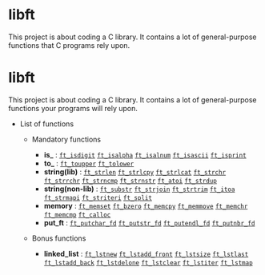 # libft
This project is about coding a C library. It contains a lot of general-purpose functions that C programs rely upon.


# libft
This project is about coding a C library. It contains a lot of general-purpose functions your programs will rely upon.

* List of functions
    - Mandatory functions
        - **is_** : [`ft_isdigit`](./libft/ft_isdigit.c) [`ft_isalpha`](./libft/ft_isalpha.c) [`ft_isalnum`](./libft/ft_isalnum.c) [`ft_isascii`](./libft/ft_isascii.c) [`ft_isprint`](./libft/ft_isprint.c) 
        - **to_** : [`ft_toupper`](./libft/ft_toupper.c) [`ft_tolower`](./libft/ft_tolower.c)
        - **string(lib)** : [`ft_strlen`](./libft/ft_strlen.c) [`ft_strlcpy`](./libft/ft_strlcpy.c) [`ft_strlcat`](./libft/ft_strlcat.c) [`ft_strchr`](./libft/ft_strchr.c) [`ft_strrchr`](./libft/ft_strrchr.c) [`ft_strncmp`](./libft/ft_strncmp.c) [`ft_strnstr`](./libft/ft_strnstr.c) [`ft_atoi`](./libft/ft_atoi.c) [`ft_strdup`](./libft/ft_strdup.c) 
        - **string(non-lib)** : [`ft_substr`](./libft/ft_substr.c) [`ft_strjoin`](./libft/ft_strjoin.c) [`ft_strtrim`](./libft/ft_strtrim.c) [`ft_itoa`](./libft/ft_itoa.c) [`ft_strmapi`](./libft/ft_strmapi.c) [`ft_striteri`](./libft/ft_striteri.c) [`ft_split`](./libft/ft_split.c) 
        - **memory** : [`ft_memset`](./libft/ft_memset.c) [`ft_bzero`](./libft/ft_bzero.c) [`ft_memcpy`](./libft/ft_memcpy.c) [`ft_memmove`](./libft/ft_memmove.c) [`ft_memchr`](./libft/ft_memchr.c) [`ft_memcmp`](./libft/ft_memcmp.c) [`ft_calloc`](./libft/ft_calloc.c) 
        - **put_ft** : [`ft_putchar_fd`](./libft/ft_putchar_fd.c) [`ft_putstr_fd`](./libft/ft_putstr_fd.c) [`ft_putendl_fd`](./libft/ft_putendl_fd.c) [`ft_putnbr_fd`](./libft/ft_putnbr_fd.c)

    - Bonus functions
        - **linked_list** : [`ft_lstnew`](./libft/ft_lstnew.c) [`ft_lstadd_front`](./libft/ft_lstadd_front.c) [`ft_lstsize`](./libft/ft_lstsize.c) [`ft_lstlast`](./libft/ft_lstlast.c) [`ft_lstadd_back`](./libft/ft_lstadd_back.c) [`ft_lstdelone`](./libft/ft_lstdelone.c) [`ft_lstclear`](./libft/ft_lstclear.c) [`ft_lstiter`](./libft/ft_lstiter.c) [`ft_lstmap`](./libft/ft_lstmap.c) 
